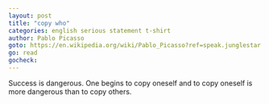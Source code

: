 ```yaml
---
layout: post
title: "copy who"
categories: english serious statement t-shirt
author: Pablo Picasso
goto: https://en.wikipedia.org/wiki/Pablo_Picasso?ref=speak.junglestar.org
go: read
gocheck:
---
```

Success is dangerous. One begins to copy oneself and to copy oneself is more dangerous than to copy others.
